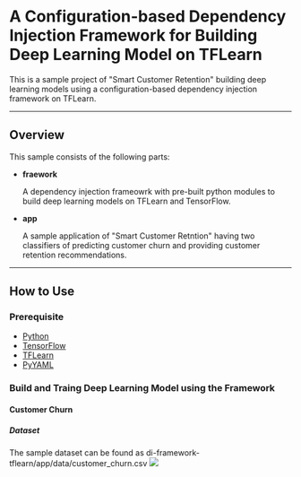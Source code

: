 # A Configuration-based Dependency Injection Framework for Building Deep Learning Model on TFLearn

This is a sample project of "Smart Customer Retention" building deep learning models using a configuration-based dependency injection framework on TFLearn.

---

## Overview
This sample consists of the following parts:
* __fraework__

	A dependency injection frameowrk with pre-built python modules to build deep learning models on TFLearn and TensorFlow.
	
* __app__

    A sample application of "Smart Customer Retntion" having two classifiers of predicting customer churn and providing customer retention recommendations.
    
---

## How to Use
### Prerequisite

* [Python](https://www.python.org/)
* [TensorFlow](https://www.tensorflow.org/)
* [TFLearn](http://tflearn.org/)
* [PyYAML](https://pyyaml.org/wiki/PyYAMLDocumentation)

### Build and Traing Deep Learning Model using the Framework
#### Customer Churn
##### Dataset
The sample dataset can be found as di-framework-tflearn/app/data/customer_churn.csv
![](http://)



